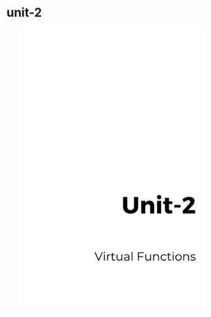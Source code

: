 # unit-2

<figure><img src=".gitbook/assets/Gray Minimal Business Ebook Cover (1).png" alt=""><figcaption></figcaption></figure>
